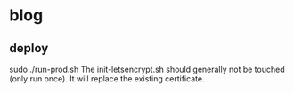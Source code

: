 # blog

## deploy
sudo ./run-prod.sh
The init-letsencrypt.sh should generally not be touched (only run once). 
It will replace the existing certificate.
